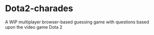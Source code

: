# Dota2-charades
A WIP multiplayer browser-based guessing game with questions based upon the video game Dota 2
